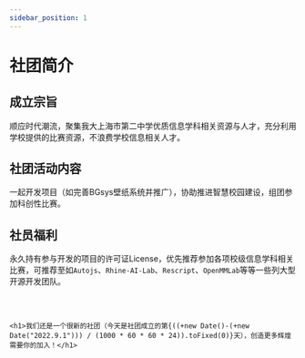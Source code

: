 ```yaml
---
sidebar_position: 1
---
```


# 社团简介

## 成立宗旨

顺应时代潮流，聚集我大上海市第二中学优质信息学科相关资源与人才，充分利用学校提供的比赛资源，不浪费学校信息相关人才。


## 社团活动内容
一起开发项目（如完善BGsys壁纸系统并推广），协助推进智慧校园建设，组团参加科创性比赛。


## 社员福利
永久持有参与开发的项目的许可证License，优先推荐参加各项校级信息学科相关比赛，可推荐至如`Autojs`、`Rhine-AI-Lab`、`Rescript`、`OpenMMLab`等等一些列大型开源开发团队。

<br/>



```mdx-code-block

<h1>我们还是一个很新的社团（今天是社团成立的第{((+new Date()-(+new Date("2022.9.1"))) / (1000 * 60 * 60 * 24)).toFixed(0)}天），创造更多辉煌需要你的加入！</h1>

```